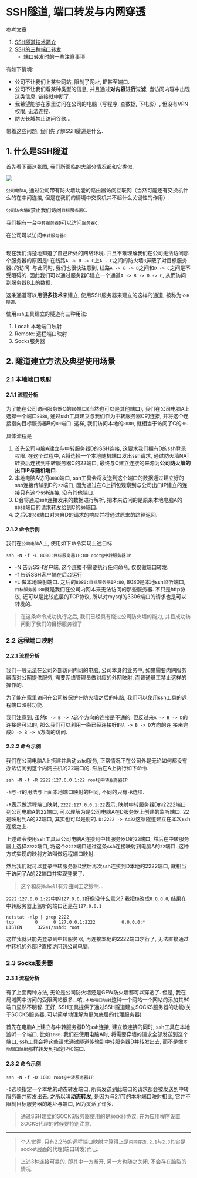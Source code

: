 # SSH隧道, 端口转发与内网穿透

参考文章

1. [SSH隧道技术简介](http://blog.sina.com.cn/s/blog_6ca2bddf0100rljn.html)
2. [SSH的三种端口转发](https://jeremyxu2010.github.io/2018/12/ssh%E7%9A%84%E4%B8%89%E7%A7%8D%E7%AB%AF%E5%8F%A3%E8%BD%AC%E5%8F%91/)
    - 端口转发时的一些注意事项

有如下情境:

- 公司不让我们上某些网站, 限制了网址, IP甚至端口. 
- 公司不让我们看某种类型的信息, 并且通过**对内容进行过滤**, 当访问内容中出现这类信息, 链接就中断了. 
- 我希望能够在家里访问在公司的电脑（写程序, 查数据, 下电影）, 但没有VPN权限, 无法连接. 
- 防火长城禁止访问谷歌...

带着这些问题, 我们先了解SSH隧道是什么. 

## 1. 什么是SSH隧道

首先看下面这张图, 我们所面临的大部分情况都和它类似. 

![](https://gitee.com/generals-space/gitimg/raw/master/c9e1370f79ab53ec852d15bf7b4ec617.jpeg)

`公司电脑A`, 通过公司带有防火墙功能的路由器访问互联网（当然可能还有交换机什么的在中间连接, 但是在我们的情境中交换机并不起什么关键性的作用）. 

`公司防火墙B`禁止我们访问`目标服务器C`.

我们拥有一台`中转服务器D`可以访问`服务器C`.

在公司可以访问`中转服务器D`.

------

现在我们清楚地知道了自己所处的网络环境. 并且不难理解我们在公司无法访问那个服务器的原因是: 在线路`A -> B -> C`上`A - C`之间的防火墙`B`屏蔽了对目标服务器`C`的访问. 与此同时, 我们也很快注意到, 线路`A -> B -> D`之间和`D -> C`之间是不受阻碍的. 因此我们可以通过服务器C建立一个通道`A -> B -> D -> C`, 从而访问到服务器B上的数据. 

这条通道可以用**很多技术**来建立, 使用SSH服务器来建立的这样的通道, 被称为`SSH隧道`. 

使用`ssh`工具建立的隧道有三种用法:

1. Local: 本地端口映射
2. Remote: 远程端口映射
3. Socks服务器

## 2. 隧道建立方法及典型使用场景

### 2.1 本地端口映射

#### 2.1.1 流程分析

为了能在公司访问服务器C的`80`端口(当然也可以是其他端口), 我们在公司电脑A上选择一个端口`8080`, 通过ssh工具建立与我们作为中转服务器C的连接, 并将这个连接指向目标服务器B的`80`端口. 这样, 我们访问本地的`8080`, 就相当于访问了C的`80`.

具体流程是

1. 首先公司电脑A建立与中转服务器D的SSH连接, 这要求我们拥有D的ssh登录权限. 在这个过程中, A将选择一个本地随机端口发出ssh请求, 通过防火墙NAT转换后连接到中转服务器C的22端口, 最终与C建立连接的来源为**公司防火墙的出口IP与随机端口**.
2. 本地电脑A访问`8080`端口, ssh工具会将发送到这个端口的数据通过建立好的ssh连接传输到D的`22`端口, 因为通过在C上抓包观察到与公司出口IP建立的连接只有这个ssh连接, 没有其他端口.
3. D会将通过ssh连接发来的数据进行解析, 把本来访问的是原来本地电脑A的`8080`端口的请求转发给到C的`80`端口. 
4. 之后C的`80`端口对来自D的请求的响应并将通过原来的路径返回.

#### 2.1.2 命令示例

我们在`公司电脑`A上, 使用如下命令实现上述目标

```
ssh -N -f -L 8080:目标服务器IP:80 root@中转服务器IP
```

- -N 告诉SSH客户端, 这个连接不需要执行任何命令, 仅仅做端口转发.
- -f 告诉SSH客户端在后台运行
- -L 做本地映射端口. 之后的`8080:目标服务器IP:80`, 8080是本地ssh监听端口, `目标服务器:80`就是我们在公司内网本来无法访问的那些服务器. 不只是http协议, 还可以是比较底层的TCP协议, 所以对mysql的3306端口的请求也是可以转发的.

> 在这条命令成功执行之后, 我们已经具有绕过公司防火墙的能力, 并且成功访问到了我们的目标服务器了.

### 2.2 远程端口映射

#### 2.2.1 流程分析

我们一般无法在公司外部访问内网的电脑, 公司本身的业务中, 如果需要内网服务器面对公网提供服务, 需要网络管理员做对应的外网映射, 而普通员工禁止这样的操作的. 

为了能在家里访问在公司被保护在防火墙之后的电脑, 我们可以使用ssh工具的远程端口映射功能.

我们注意到, 虽然`D -> B -> A`这个方向的连接是不通的, 但反过来`A -> B -> D`的连接是可以的, 那么我们可以利用一条已经连接好的`A -> B -> D`方向的连 接来完成`D -> B -> A`方向的访问.

#### 2.2.2 命令示例

我们在公司电脑A上搭建并启动`sshd`服务, 正常情况下在公司外是无论如何都没有办法访问到这个内网主机的22端口的. 然后在A上执行如下命令.

```
ssh -N -f -R 2222:127.0.0.1:22 root@中转服务器IP
```

`-N`与`-f`的用法与上面本地端口映射的相同, 不同的只有`-R`选项.

`-R`表示做远程端口映射, `2222:127.0.0.1:22`表示, 映射中转服务器D的2222端口到公司电脑A的22端口, 可以理解为是公司电脑A在D服务器上创建的监听端口. 22是映射到A的22端口, 其实也可以是别的. `D:2222 -> A:22`这条隧道建立在本次ssh连接之上.

上述命令使用ssh工具从公司电脑A连接到中转服务器D的`22`端口, 然后在中转服务器上选择`2222`端口, 将这个`2222`端口通过这条ssh连接映射到电脑A的`22`端口. 这种方式实现的映射方法叫做远程端口映射. 

然后我们就可以登录中转服务器D然后再次ssh连接到D本地的2222端口, 就相当于访问了A的22端口并实现登录了.

> 这个和`反弹shell`有异曲同工之妙啊...

`2222:127.0.0.1:22`中的`127.0.0.1`好像没什么意义? 我把ta改成`0.0.0.0`, 结果在中转服务器上监听的端口还是在`127.0.0.1`

```
netstat -nlp | grep 2222
tcp        0      0 127.0.0.1:2222          0.0.0.0:*               LISTEN      32241/sshd: root
```

这样我就只能先登录到中转服务器, 再连接本地的2222端口才行了, 无法直接通过中转机的外部IP直接访问到公司电脑.

### 2.3 Socks服务器

#### 2.3.1 流程分析

有了上面两种方法, 无论是公司防火墙还是GFW防火墙都可以穿透了. 但是, 我在局域网中访问的受限网站很多...咳, `本地端口映射`这种一个网站一个网站的添加其80端口显然不明智. 正好, SSH工具提供了通过SSH隧道建立SOCKS服务器的功能(关于SOCKS服务器, 可以简单地理解为更为底层的代理服务器).

首先在电脑A上建立与中转服务器D的ssh连接, 建立该连接的同时, ssh工具在本地监听一个端口, 比如`1080`. 我们在使用电脑A时, 将需要穿墙的请求全部发送到这个端口, ssh工具会将这些请求通过隧道传输到中转服务器D并转发出去, 而不是像`本地端口映射`那样转发到指定IP和端口. 

#### 2.3.2 命令示例

```
ssh -N -f -D 1080 root@中转服务器IP
```

`-D`选项指定一个本地的动态转发端口, 所有发送到此端口的请求都会被发送到中转服务器并转发出去. 之所以叫**动态转发**, 是因为与2.1节的本地端口映射相比, 它并不限制目标服务器的地址与端口, 因为灵活了许多.

> 通过SSH建立的SOCKS服务器使用的是`SOCKS5`协议, 在为应用程序设置SOCKS代理的时候要特别注意.

------

> 个人觉得, 只有2.2节的远程端口映射才算得上是`内网穿透`, `2.1`与`2.3`其实是socket层面的代理(端口转发)而已.

> 上述3种连接可靠的, 即其中一方断开, 另一方也随之关闭, 不会存在脑裂的情况.
